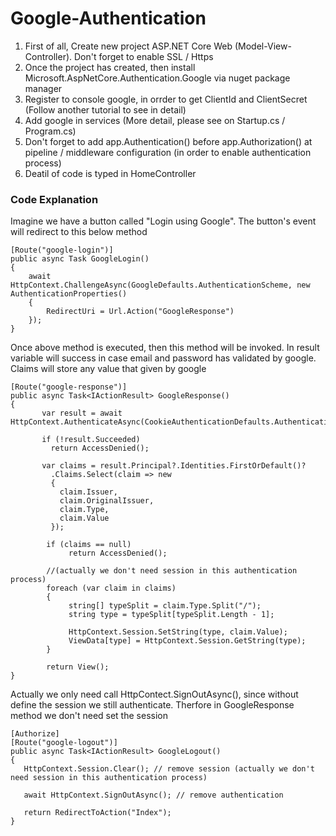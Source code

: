 # Google-Authentication

1. First of all, Create new project ASP.NET Core Web (Model-View-Controller). Don't forget to enable SSL / Https
2. Once the project has created, then install Microsoft.AspNetCore.Authentication.Google via nuget package manager
3. Register to console google, in orrder to get ClientId and ClientSecret (Follow another tutorial to see in detail)
4. Add google in services (More detail, please see on Startup.cs / Program.cs)
5. Don't forget to add app.Authentication() before app.Authorization() at pipeline / middleware configuration (in order to enable authentication process) 
6. Deatil of code is typed in HomeController

### Code Explanation
Imagine we have a button called "Login using Google". The button's event will redirect to this below method

```
[Route("google-login")]
public async Task GoogleLogin()
{
    await HttpContext.ChallengeAsync(GoogleDefaults.AuthenticationScheme, new AuthenticationProperties()
    {
        RedirectUri = Url.Action("GoogleResponse")
    });
}
 ```
 
 Once above method is executed, then this method will be invoked. In result variable will success in case email and password has validated by google. Claims will store any value that given by google
 
 ```
 [Route("google-response")]
 public async Task<IActionResult> GoogleResponse()
 {
        var result = await HttpContext.AuthenticateAsync(CookieAuthenticationDefaults.AuthenticationScheme);

        if (!result.Succeeded)
          return AccessDenied();

        var claims = result.Principal?.Identities.FirstOrDefault()?
          .Claims.Select(claim => new
          {
            claim.Issuer,
            claim.OriginalIssuer,
            claim.Type,
            claim.Value
          });

         if (claims == null)
              return AccessDenied();

         //(actually we don't need session in this authentication process)
         foreach (var claim in claims)
         {
              string[] typeSplit = claim.Type.Split("/");
              string type = typeSplit[typeSplit.Length - 1];

              HttpContext.Session.SetString(type, claim.Value);
              ViewData[type] = HttpContext.Session.GetString(type);
         }

         return View();
 }
 ```
 Actually we only need call HttpContect.SignOutAsync(), since without define the session we still authenticate. Therfore in GoogleResponse method we don't need set the session
 ```
 [Authorize]
 [Route("google-logout")]
 public async Task<IActionResult> GoogleLogout()
 {
    HttpContext.Session.Clear(); // remove session (actually we don't need session in this authentication process)

    await HttpContext.SignOutAsync(); // remove authentication

    return RedirectToAction("Index");
 }
 ```
